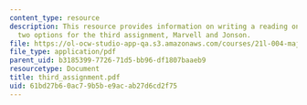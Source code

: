 ```yaml
---
content_type: resource
description: This resource provides information on writing a reading on one of the
  two options for the third assignment, Marvell and Jonson.
file: https://ol-ocw-studio-app-qa.s3.amazonaws.com/courses/21l-004-major-poets-fall-2001/61bd27b60ac79b5be9acab27d6cd2f75_third_assignment.pdf
file_type: application/pdf
parent_uid: b3185399-7726-71d5-bb96-df1807baaeb9
resourcetype: Document
title: third_assignment.pdf
uid: 61bd27b6-0ac7-9b5b-e9ac-ab27d6cd2f75
---
```

